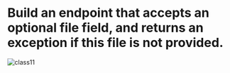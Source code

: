#  Build an endpoint that accepts an optional file field, and returns an exception if this file is not provided.
![class11](https://user-images.githubusercontent.com/69307802/164801765-9577b1e2-ab84-488c-a32c-ee1189ce2d3d.png)
